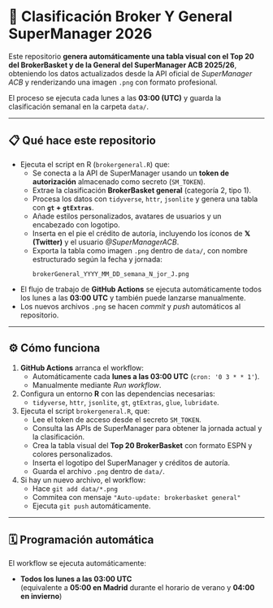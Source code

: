 # 🏀 Clasificación Broker Y General SuperManager 2026

Este repositorio **genera automáticamente una tabla visual con el Top 20 del BrokerBasket y de la General del SuperManager ACB 2025/26**, obteniendo los datos actualizados desde la API oficial de *SuperManager ACB* y renderizando una imagen `.png` con formato profesional.

El proceso se ejecuta cada lunes a las **03:00 (UTC)** y guarda la clasificación semanal en la carpeta `data/`.

---

## 📋 Qué hace este repositorio

- Ejecuta el script en R (`brokergeneral.R`) que:
  - Se conecta a la API de SuperManager usando un **token de autorización** almacenado como secreto (`SM_TOKEN`).
  - Extrae la clasificación **BrokerBasket general** (categoría 2, tipo 1).
  - Procesa los datos con `tidyverse`, `httr`, `jsonlite` y genera una tabla con **`gt` + `gtExtras`**.
  - Añade estilos personalizados, avatares de usuarios y un encabezado con logotipo.
  - Inserta en el pie el crédito de autoría, incluyendo los íconos de **𝕏 (Twitter)** y el usuario *@SuperManagerACB*.
  - Exporta la tabla como imagen `.png` dentro de `data/`, con nombre estructurado según la fecha y jornada:
    ```
    brokerGeneral_YYYY_MM_DD_semana_N_jor_J.png
    ```
- El flujo de trabajo de **GitHub Actions** se ejecuta automáticamente todos los lunes a las **03:00 UTC** y también puede lanzarse manualmente.
- Los nuevos archivos `.png` se hacen *commit* y *push* automáticos al repositorio.

---

## ⚙️ Cómo funciona

1. **GitHub Actions** arranca el workflow:
   - Automáticamente cada **lunes a las 03:00 UTC** (`cron: '0 3 * * 1'`).
   - Manualmente mediante *Run workflow*.
2. Configura un entorno **R** con las dependencias necesarias:
   - `tidyverse`, `httr`, `jsonlite`, `gt`, `gtExtras`, `glue`, `lubridate`.
3. Ejecuta el script `brokergeneral.R`, que:
   - Lee el token de acceso desde el secreto `SM_TOKEN`.
   - Consulta las APIs de SuperManager para obtener la jornada actual y la clasificación.
   - Crea la tabla visual del **Top 20 BrokerBasket** con formato ESPN y colores personalizados.
   - Inserta el logotipo del SuperManager y créditos de autoría.
   - Guarda el archivo `.png` dentro de `data/`.
4. Si hay un nuevo archivo, el workflow:
   - Hace `git add data/*.png`
   - Commitea con mensaje `"Auto-update: brokerbasket general"`
   - Ejecuta `git push` automáticamente.

---

## 🗓️ Programación automática

El workflow se ejecuta automáticamente:
- **Todos los lunes a las 03:00 UTC**  
  (equivalente a **05:00 en Madrid** durante el horario de verano y **04:00 en invierno**)
